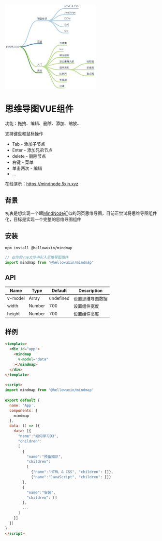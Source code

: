 <img src="./public/mindmap.png" width="300"/>

# 思维导图VUE组件

功能：拖拽、编辑、删除、添加、缩放...

支持键盘和鼠标操作

- Tab - 添加子节点
- Enter - 添加兄弟节点
- delete - 删除节点
- 右键 - 菜单
- 单击两次 - 编辑
- ...

在线演示：<https://mindnode.5xin.xyz>

## 背景

初衷是想实现一个跟[MindNode](https://mindnode.com)近似的网页思维导图，目前正尝试将思维导图组件化，目标是实现一个完整的思维导图组件

## 安装

```sh
npm install @hellowuxin/mindmap
```

```js
// 在你的vue文件中引入思维导图组件
import mindmap from '@hellowuxin/mindmap'
```

## API

| Name    | Type   | Default   | Description    |
| ---     | ---    | ---       | ---            |
| v-model | Array  | undefined | 设置思维导图数据  |
| width   | Number | 700       | 设置组件宽度     |
| height  | Number | 700       | 设置组件高度     |

## 样例

```html
<template>
  <div id="app">
    <mindmap
      v-model="data"
    ></mindmap>
  </div>
</template>

<script>
import mindmap from '@hellowuxin/mindmap'

export default {
  name: 'App',
  components: {
    mindmap
  },
  data: () => ({
    data: [{
      "name":"如何学习D3",
      "children":
      [
        {
          "name":"预备知识",
          "children":
          [
            {"name":"HTML & CSS", "children": []},
            {"name":"JavaScript", "children": []}
        },
        {
          "name":"安装",
          "children": []
        },
        ...
      ]
    }]
  })
}
</script>
```
